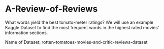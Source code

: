 # A-Review-of-Reviews

What words yield the best tomato-meter ratings? 
We will use an example Kaggle Dataset to find the 
most frequent words in the highest rated movies' information sections.

Name of Dataset: rotten-tomatoes-movies-and-critic-reviews-dataset
